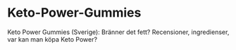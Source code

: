 # Keto-Power-Gummies
Keto Power Gummies (Sverige): Bränner det fett? Recensioner, ingredienser, var kan man köpa Keto Power?
